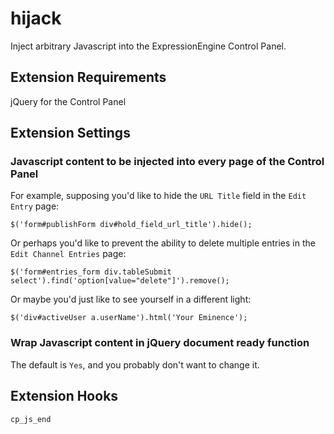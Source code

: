 hijack
======

Inject arbitrary Javascript into the ExpressionEngine Control Panel.

Extension Requirements
----------------------

jQuery for the Control Panel

Extension Settings
------------------

### Javascript content to be injected into every page of the Control Panel ###

For example, supposing you'd like to hide the `URL Title` field in the `Edit Entry` page:

    $('form#publishForm div#hold_field_url_title').hide();

Or perhaps you'd like to prevent the ability to delete multiple entries in the `Edit Channel Entries` page:

    $('form#entries_form div.tableSubmit select').find('option[value="delete"]').remove();

Or maybe you'd just like to see yourself in a different light:

    $('div#activeUser a.userName').html('Your Eminence');

### Wrap Javascript content in jQuery document ready function ###

The default is `Yes`, and you probably don't want to change it.

Extension Hooks
---------------

`cp_js_end`
